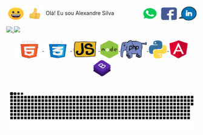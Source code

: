 
<img align="center" alt="Rafa-Js" height="40" width="50" src="https://github.com/Alexandre-Paulo-Silva/Alexandre-Paulo-Silva/blob/main/beaming_face_with_smiling_eyes_256_2.gif"><img align="center" alt="Rafa-Js" height="40" width="50" src="https://github.com/Alexandre-Paulo-Silva/Alexandre-Paulo-Silva/blob/main/thumbs_up_sign_256_1.gif"> Olá! Eu sou Alexandre Silva <img align="right" alt="Rafa-Js" height="40" width="50" src="https://github.com/Alexandre-Paulo-Silva/Alexandre-Paulo-Silva/blob/main/linkedin.gif"><img align="right" alt="Rafa-Js" height="40" width="50" src="https://github.com/Alexandre-Paulo-Silva/Alexandre-Paulo-Silva/blob/main/facebook.gif"><img align="right" alt="Rafa-Js" height="40" width="50" src="https://github.com/Alexandre-Paulo-Silva/Alexandre-Paulo-Silva/blob/main/whattsapp.gif" href="https://www.google.com">

 <div>
  <a href="https://github.com/Alexandre-Paulo-Silva"> 
  <img height="180em" src="https://github-readme-stats.vercel.app/api?username=Alexandre-Paulo-Silva&show_icons=true&theme=dark&include_all_commits=true&       count_private=true"/>
  <img height="180em" src="https://github-readme-stats.vercel.app/api/top-langs/?username=Alexandre-Paulo-Silva&layout=compact&langs_count=7&theme=dark"/>
</div>
  
<div align="center" style="display: inline_block"><br>

<img align="center" alt="Rafa-Js" height="50" width="70" src="https://github.com/Alexandre-Paulo-Silva/Alexandre-Paulo-Silva/blob/main/html.gif">
<img align="center" alt="Rafa-Js" height="50" width="70" src="https://github.com/Alexandre-Paulo-Silva/Alexandre-Paulo-Silva/blob/main/css.gif">
<img align="center" alt="Rafa-Js" height="50" width="70" src="https://github.com/Alexandre-Paulo-Silva/Alexandre-Paulo-Silva/blob/main/javascript.gif">
<img align="center" alt="Rafa-Js" height="50" width="50" src="https://github.com/Alexandre-Paulo-Silva/Alexandre-Paulo-Silva/blob/main/node.gif">
<img align="center" alt="Rafa-Js" height="50" width="70" src="https://github.com/Alexandre-Paulo-Silva/Alexandre-Paulo-Silva/blob/main/php.gif">
<img align="center" alt="Rafa-Js" height="50" width="50" src="https://github.com/Alexandre-Paulo-Silva/Alexandre-Paulo-Silva/blob/main/python.gif">
<img align="center" alt="Rafa-Js" height="50" width="50" src="https://github.com/Alexandre-Paulo-Silva/Alexandre-Paulo-Silva/blob/main/angular.gif">
<img align="center" alt="Rafa-Js" height="50" width="50" src="https://github.com/Alexandre-Paulo-Silva/Alexandre-Paulo-Silva/blob/main/bootstrap.gif">


 </div>
  
  ##
 
  ![Snake animation](https://github.com/Alexandre-Paulo-Silva/Alexandre-Paulo-Silva/blob/main/cobra.svg)
 
<div> 


